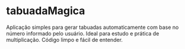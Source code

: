 # tabuadaMagica
Aplicação simples para gerar tabuadas automaticamente com base no número informado pelo usuário. Ideal para estudo e prática de multiplicação. Código limpo e fácil de entender.
